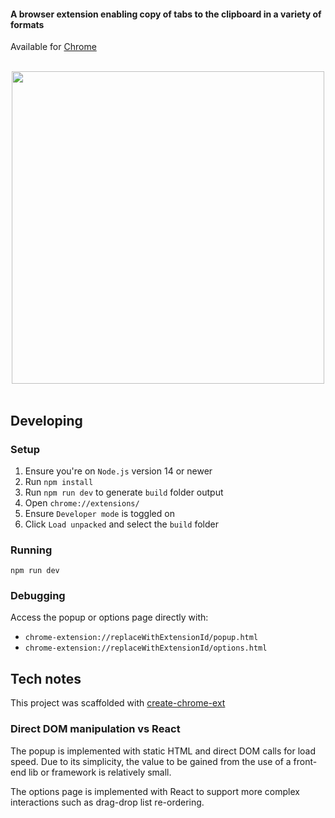 #### A browser extension enabling copy of tabs to the clipboard in a variety of formats

Available for [Chrome](https://chromewebstore.google.com/detail/tab-copy/micdllihgoppmejpecmkilggmaagfdmb)

<div>&nbsp;</div>

<div align="center"><img src="https://hansifer.com/hosted-assets/tab-copy/popup-side-by-side-2023-12-09.png" width="500"></div>

<div>&nbsp;</div>

## Developing

### Setup

1. Ensure you're on `Node.js` version 14 or newer
2. Run `npm install`
3. Run `npm run dev` to generate `build` folder output
4. Open `chrome://extensions/`
5. Ensure `Developer mode` is toggled on
6. Click `Load unpacked` and select the `build` folder

### Running

```shell
npm run dev
```

### Debugging

Access the popup or options page directly with:

- `chrome-extension://replaceWithExtensionId/popup.html`
- `chrome-extension://replaceWithExtensionId/options.html`

## Tech notes

This project was scaffolded with [create-chrome-ext](https://github.com/guocaoyi/create-chrome-ext)

### Direct DOM manipulation vs React

The popup is implemented with static HTML and direct DOM calls for load speed. Due to its simplicity, the value to be gained from the use of a front-end lib or framework is relatively small.

The options page is implemented with React to support more complex interactions such as drag-drop list re-ordering.
